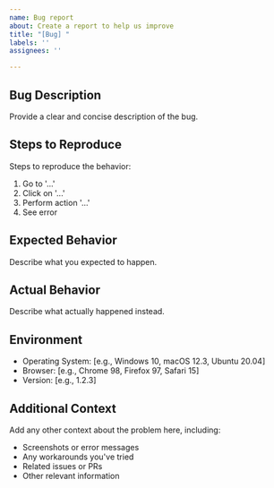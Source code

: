 ```yaml
---
name: Bug report
about: Create a report to help us improve
title: "[Bug] "
labels: ''
assignees: ''

---
```


## Bug Description
Provide a clear and concise description of the bug.

## Steps to Reproduce
Steps to reproduce the behavior:
1. Go to '...'
2. Click on '...'
3. Perform action '...'
4. See error

## Expected Behavior
Describe what you expected to happen.

## Actual Behavior
Describe what actually happened instead.

## Environment
- Operating System: [e.g., Windows 10, macOS 12.3, Ubuntu 20.04]
- Browser: [e.g., Chrome 98, Firefox 97, Safari 15]
- Version: [e.g., 1.2.3]

## Additional Context
Add any other context about the problem here, including:
- Screenshots or error messages
- Any workarounds you've tried
- Related issues or PRs
- Other relevant information
